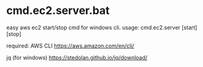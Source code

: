 # cmd.ec2.server.bat
easy aws ec2 start/stop cmd for windows cli.
usage: cmd.ec2.server [start][stop]

required:
AWS CLI
https://aws.amazon.com/en/cli/

jq (for windows)
https://stedolan.github.io/jq/download/
